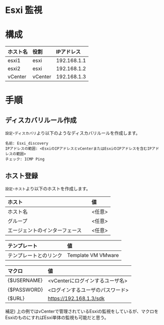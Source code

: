 # Esxi 監視
# 構成
|ホスト名|役割|IPアドレス|
|:---|:---|:---|
|esxi1|esxi|192.168.1.1|
|esxi2|esxi|192.168.1.2|
|vCenter|vCenter|192.168.1.3|
# 手順
## ディスカバリルール作成
`設定`-`ディスカバリ`より以下のようなディスカバリルールを作成します。
```
名前: Esxi_discovery
IPアドレスの範囲: <EsxiのIPアドレスとvCenterまたはEsxiのIPアドレスを含むIPアドレスの範囲>
チェック: ICMP Ping
```
## ホスト登録
`設定`-`ホスト`より以下のホストを作成します。

|ホスト|値|
|:---|:---|
|ホスト名|<任意>|
|グループ|<任意>|
|エージェントのインターフェース　|<任意>|

|テンプレート|値|
|:---|:---|
|テンプレートとのリンク|Template VM VMware|

|マクロ|値|
|:---|:---|
|{$USERNAME}|<vCenterにログインするユーザ名>|
|{$PASSWORD}|<ログインするユーザのパスワード>|
|{$URL}|<https://192.168.1.3/sdk>|

補足) 上の例ではvCenterで管理されているEsxiの監視をしているが、マクロをEsxiのものにすればEsxi単体の監視も可能だと思う。
